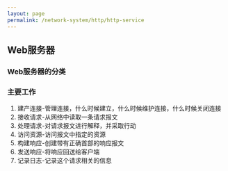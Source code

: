 ```yaml
---
layout: page
permalink: /network-system/http/http-service
---
```


## Web服务器

### Web服务器的分类


### 主要工作

1. 建产连接-管理连接，什么时候建立，什么时候维护连接，什么时候关闭连接
2. 接收请求-从网络中读取一条请求报文
3. 处理请求-对请求报文进行解释，并采取行动
4. 访问资源-访问报文中指定的资源
5. 构建响应-创建带有正确首部的响应报文
6. 发送响应-将响应回送给客户端
7. 记录日志-记录这个请求相关的信息
